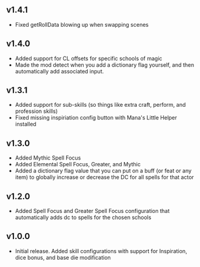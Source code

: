 ## v1.4.1
- Fixed getRollData blowing up when swapping scenes

## v1.4.0
- Added support for CL offsets for specific schools of magic
- Made the mod detect when you add a dictionary flag yourself, and then automatically add associated input.

## v1.3.1
- Added support for sub-skills (so things like extra craft, perform, and profession skills)
- Fixed missing inspiriation config button with Mana's Little Helper installed

## v1.3.0
- Added Mythic Spell Focus
- Added Elemental Spell Focus, Greater, and Mythic
- Added a dictionary flag value that you can put on a buff (or feat or any item) to globally increase or decrease the DC for all spells for that actor

## v1.2.0
- Added Spell Focus and Greater Spell Focus configuration that automatically adds dc to spells for the chosen schools

## v1.0.0
- Initial release. Added skill configurations with support for Inspiration, dice bonus, and base die modification

